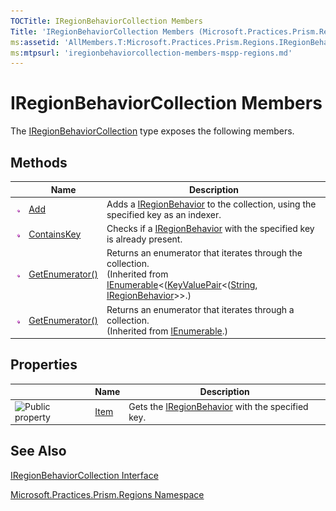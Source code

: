 ```yaml
---
TOCTitle: IRegionBehaviorCollection Members
Title: 'IRegionBehaviorCollection Members (Microsoft.Practices.Prism.Regions)'
ms:assetid: 'AllMembers.T:Microsoft.Practices.Prism.Regions.IRegionBehaviorCollection'
ms:mtpsurl: 'iregionbehaviorcollection-members-mspp-regions.md'
---
```


# IRegionBehaviorCollection Members

The [IRegionBehaviorCollection](https://msdn.microsoft.com/en-us/library/microsoft.practices.prism.regions.iregionbehaviorcollection(v=pandp.50)) type exposes the following members.

## Methods

<table>

<thead>
<tr class="header">
<th> </th>
<th>Name</th>
<th>Description</th>
</tr>
</thead>
<tbody>
<tr class="odd">
<td><img src="images/public-method.gif" title="Public method" /></td>
<td><a href="https://msdn.microsoft.com/en-us/library/microsoft.practices.prism.regions.iregionbehaviorcollection.add(v=pandp.50)">Add</a></td>
<td><div class="summary">
Adds a <a href="https://msdn.microsoft.com/en-us/library/microsoft.practices.prism.regions.iregionbehavior(v=pandp.50)">IRegionBehavior</a> to the collection, using the specified key as an indexer.
</div></td>
</tr>
<tr class="even">
<td><img src="images/public-method.gif" title="Public method" /></td>
<td><a href="https://msdn.microsoft.com/en-us/library/microsoft.practices.prism.regions.iregionbehaviorcollection.containskey(v=pandp.50)">ContainsKey</a></td>
<td><div class="summary">
Checks if a <a href="https://msdn.microsoft.com/en-us/library/microsoft.practices.prism.regions.iregionbehavior(v=pandp.50)">IRegionBehavior</a> with the specified key is already present.
</div></td>
</tr>
<tr class="odd">
<td><img src="images/public-method.gif" title="Public method" /></td>
<td><a href="http://msdn2.microsoft.com/en-us/library/s793z9y2">GetEnumerator()</a></td>
<td><div class="summary">
Returns an enumerator that iterates through the collection.
</div>
(Inherited from <a href="http://msdn2.microsoft.com/en-us/library/9eekhta0">IEnumerable</a>&lt;(<a href="http://msdn2.microsoft.com/en-us/library/5tbh8a42">KeyValuePair</a>&lt;(<a href="http://msdn2.microsoft.com/en-us/library/s1wwdcbf">String</a>, <a href="https://msdn.microsoft.com/en-us/library/microsoft.practices.prism.regions.iregionbehavior(v=pandp.50)">IRegionBehavior</a>&gt;&gt;.)</td>
</tr>
<tr class="even">
<td><img src="images/public-method.gif" title="Public method" /></td>
<td><a href="http://msdn2.microsoft.com/en-us/library/5zae5365">GetEnumerator()</a></td>
<td><div class="summary">
Returns an enumerator that iterates through a collection.
</div>
(Inherited from <a href="http://msdn2.microsoft.com/en-us/library/h1x9x1b1">IEnumerable</a>.)</td>
</tr>
</tbody>
</table>

## Properties

<table>

<thead>
<tr class="header">
<th> </th>
<th>Name</th>
<th>Description</th>
</tr>
</thead>
<tbody>
<tr class="odd">
<td><img src="https://msdn.microsoft.com/en-us/Gg405472.pubproperty(en-us,PandP.50).gif" title="Public property" /></td>
<td><a href="https://msdn.microsoft.com/en-us/library/microsoft.practices.prism.regions.iregionbehaviorcollection.item(v=pandp.50)">Item</a></td>
<td><div class="summary">
Gets the <a href="https://msdn.microsoft.com/en-us/library/microsoft.practices.prism.regions.iregionbehavior(v=pandp.50)">IRegionBehavior</a> with the specified key.
</div></td>
</tr>
</tbody>
</table>

## See Also

[IRegionBehaviorCollection Interface](https://msdn.microsoft.com/en-us/library/microsoft.practices.prism.regions.iregionbehaviorcollection(v=pandp.50))

[Microsoft.Practices.Prism.Regions Namespace](https://msdn.microsoft.com/en-us/library/microsoft.practices.prism.regions(v=pandp.50))
